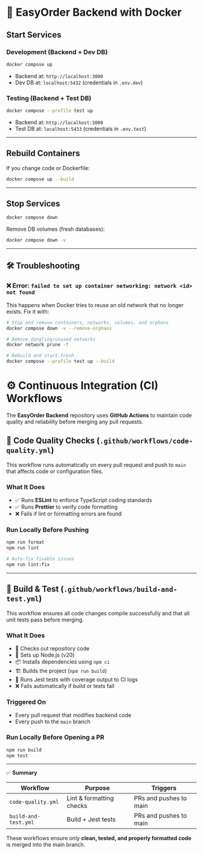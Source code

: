 # 🚀 EasyOrder Backend with Docker

## Start Services

### Development (Backend + Dev DB)

```bash
docker compose up
```

- Backend at: `http://localhost:3000`
- Dev DB at: `localhost:5432` (credentials in `.env.dev`)

### Testing (Backend + Test DB)

```bash
docker compose --profile test up
```

- Backend at: `http://localhost:3000`
- Test DB at: `localhost:5433` (credentials in `.env.test`)

---

## Rebuild Containers

If you change code or Dockerfile:

```bash
docker compose up --build
```

---

## Stop Services

```bash
docker compose down
```

Remove DB volumes (fresh databases):

```bash
docker compose down -v
```

---

## 🛠 Troubleshooting

### ❌ Error: `failed to set up container networking: network <id> not found`

This happens when Docker tries to reuse an old network that no longer exists.
Fix it with:

```bash
# Stop and remove containers, networks, volumes, and orphans
docker compose down -v --remove-orphans

# Remove dangling/unused networks
docker network prune -f

# Rebuild and start fresh
docker compose --profile test up --build
```

# ⚙️ Continuous Integration (CI) Workflows

The **EasyOrder Backend** repository uses **GitHub Actions** to maintain code quality and reliability before merging any pull requests.

## 🧹 Code Quality Checks (`.github/workflows/code-quality.yml`)

This workflow runs automatically on every pull request and push to `main` that affects code or configuration files.

### What It Does

* ✅ Runs **ESLint** to enforce TypeScript coding standards
* ✅ Runs **Prettier** to verify code formatting
* ❌ Fails if lint or formatting errors are found

### Run Locally Before Pushing

```bash
npm run format
npm run lint

# Auto-fix fixable issues
npm run lint:fix
```

---

## 🧪 Build & Test (`.github/workflows/build-and-test.yml`)

This workflow ensures all code changes compile successfully and that all unit tests pass before merging.

### What It Does

* 🧾 Checks out repository code
* 🧰 Sets up Node.js (v20)
* 📦 Installs dependencies using `npm ci`
* 🏗️ Builds the project (`npm run build`)
* 🧪 Runs Jest tests with coverage output to CI logs
* ❌ Fails automatically if build or tests fail

### Triggered On

* Every pull request that modifies backend code
* Every push to the `main` branch

### Run Locally Before Opening a PR

```bash
npm run build
npm test
```

---

✅ **Summary**

| Workflow             | Purpose                  | Triggers               |
| -------------------- | ------------------------ | ---------------------- |
| `code-quality.yml`   | Lint & formatting checks | PRs and pushes to main |
| `build-and-test.yml` | Build + Jest tests       | PRs and pushes to main |

These workflows ensure only **clean, tested, and properly formatted code** is merged into the main branch.

```

